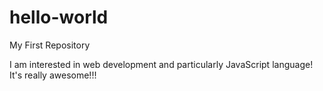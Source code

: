 # hello-world
My First Repository

I am interested in web development and particularly JavaScript language!
It's really awesome!!!
